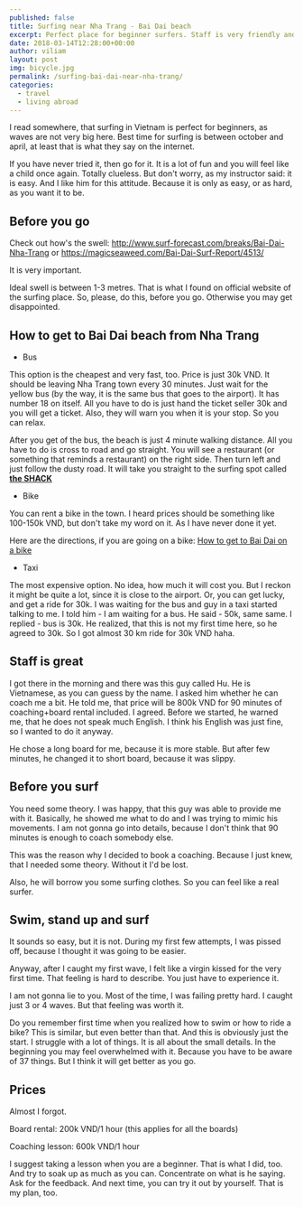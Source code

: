 ```yaml
---
published: false
title: Surfing near Nha Trang - Bai Dai beach
excerpt: Perfect place for beginner surfers. Staff is very friendly and prices are reasonable. Definitely worth checking out. 
date: 2018-03-14T12:28:00+00:00
author: viliam
layout: post
img: bicycle.jpg
permalink: /surfing-bai-dai-near-nha-trang/
categories:
  - travel
  - living abroad
---
```


I read somewhere, that surfing in Vietnam is perfect for beginners, as waves are not very big here. Best time for surfing
is between october and april, at least that is what they say on the internet.

If you have never tried it, then go for it. It is a lot of fun and you will feel like a child once again. Totally clueless. But
don't worry, as my instructor said: it is easy. And I like him for this attitude. Because it is only as easy, or as hard, as you
want it to be.

## Before you go

Check out how's the swell: http://www.surf-forecast.com/breaks/Bai-Dai-Nha-Trang or https://magicseaweed.com/Bai-Dai-Surf-Report/4513/

It is very important.

Ideal swell is between 1-3 metres. That is what I found on official website of the surfing place. So, please, do this, before you go. Otherwise you may get disappointed. 

## How to get to Bai Dai beach from Nha Trang

* Bus

This option is the cheapest and very fast, too. Price is just 30k VND. It should be leaving Nha Trang town every 30 minutes. Just wait for the yellow bus (by the way, it is the same bus that goes to the airport). It has number 18 on itself. All you have to do is just hand the ticket seller 30k and you will get a ticket. Also, they will warn you when it is your stop. So you can relax.

After you get of the bus, the beach is just 4 minute walking distance. All you have to do is cross to road and go straight. You
will see a restaurant (or something that reminds a restaurant) on the right side. Then turn left and just follow the dusty road.
It will take you straight to the surfing spot called **[the SHACK](http://www.shackvietnam.com/)**

* Bike

You can rent a bike in the town. I heard prices should be something like 100-150k VND, but don't take my word on it. As I have
never done it yet.

Here are the directions, if you are going on a bike: [How to get to Bai Dai on a bike](http://www.shackvietnam.com/index.php/about-us/)

* Taxi

The most expensive option. No idea, how much it will cost you. But I reckon it might be quite a lot, since it is close to the
airport. Or, you can get lucky, and get a ride for 30k. I was waiting for the bus and guy in a taxi started talking to me. I
told him - I am waiting for a bus. He said - 50k, same same. I replied - bus is 30k. He realized, that this is not my first 
time here, so he agreed to 30k. So I got almost 30 km ride for 30k VND haha.

## Staff is great

I got there in the morning and there was this guy called Hu. He is Vietnamese, as you can guess by the name. I asked him whether
he can coach me a bit. He told me, that price will be 800k VND for 90 minutes of coaching+board rental included. I agreed. Before we started, he warned me, that he does not speak much English. I think his English was just fine, so I wanted to do it anyway.

He chose a long board for me, because it is more stable. But after few minutes, he changed it to short board, because it was slippy.

## Before you surf

You need some theory. I was happy, that this guy was able to provide me with it. Basically, he showed me what to do and I was trying to mimic his movements. I am not gonna go into details, because I don't think that 90 minutes is enough to coach somebody else. 

This was the reason why I decided to book a coaching. Because I just knew, that I needed some theory. Without it I'd be lost.

Also, he will borrow you some surfing clothes. So you can feel like a real surfer. 

## Swim, stand up and surf

It sounds so easy, but it is not. During my first few attempts, I was pissed off, because I thought it was going to be easier.

Anyway, after I caught my first wave, I felt like a virgin kissed for the very first time. That feeling is hard to describe. You just have to experience it.

I am not gonna lie to you. Most of the time, I was failing pretty hard. I caught just 3 or 4 waves. But that feeling was worth it. 

Do you remember first time when you realized how to swim or how to ride a bike? This is similar, but even better than that. And this is obviously just the start. I struggle with a lot of things. It is all about the small details. In the beginning you may feel overwhelmed with it. Because you have to be aware of 37 things. But I think it will get better as you go.

## Prices

Almost I forgot.

Board rental: 200k VND/1 hour (this applies for all the boards)

Coaching lesson: 600k VND/1 hour

I suggest taking a lesson when you are a beginner. That is what I did, too. And try to soak up as much as you can. Concentrate on what is he saying. Ask for the feedback. And next time, you  can try it out by yourself. That is my plan, too.





